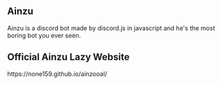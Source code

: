 <h2>Ainzu</h2>
Ainzu is a discord bot made by discord.js in javascript and he's the most boring bot you ever seen.
<h2>Official Ainzu Lazy Website</h2>
https://none159.github.io/ainzooal/

